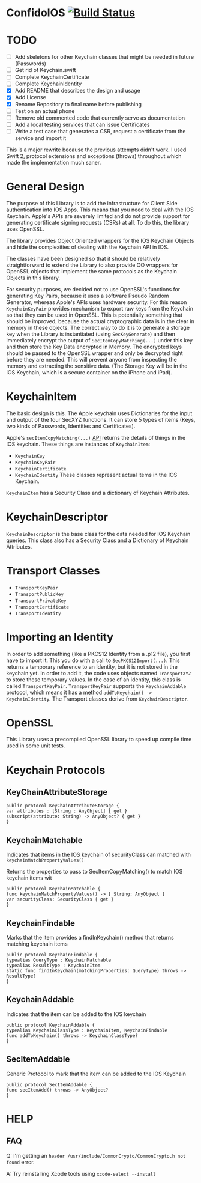 # ConfidoIOS [![Build Status](https://www.bitrise.io/app/e6ce6063a5c21539.svg?token=rE2YCzi0GQ9GqP5lDsMlkg&branch=master)](https://www.bitrise.io/app/e6ce6063a5c21539)

# TODO
- [ ] Add skeletons for other Keychain classes that might be needed in future (Passwords)
- [ ] Get rid of Keychain.swift
- [ ] Complete KeychainCertificate
- [ ] Complete KeychainIdentity
- [x] Add README that describes the design and usage
- [x] Add License
- [x] Rename Repository to final name before publishing
- [ ] Test on an actual phone
- [ ] Remove old commented code that currently serve as documentation
- [ ] Add a local testing services that can issue Certificates
- [ ] Write a test case that generates a CSR, request a certificate from the service and import it

This is a major rewrite because the previous attempts didn't work. I used Swift 2, protocol extensions and exceptions (throws) throughout which made the implementation much saner.

# General Design
The purpose of this Library is to add the infrastructure for Client Side authentication into IOS Apps. This means that you need to deal with the IOS Keychain. Apple's APIs are severely limited and do not provide support for generating certificate signing requests (CSRs) at all. To do this, the library uses OpenSSL.

The library provides Object Oriented wrappers for the IOS Keychain Objects and hide the complexities of dealing with the Keychain API in IOS.

The classes have been designed so that it should be relatively straightforward to extend the Library to also provide OO wrappers for OpenSSL objects that implement the same protocols as the Keychain Objects in this library.

For security purposes, we decided not to use OpenSSL's functions for generating Key Pairs, because it uses a software Pseudo Random Generator, whereas Apple's APIs uses hardware security. For this reason `KeychainKeyPair` provides mechanism to export raw keys from the Keychain so that they can be used in OpenSSL. This is potentially something that should be improved, because the actual cryptographic data is in the clear in memory in these objects. The correct way to do it is to generate a storage key when the Library is instantiated (using `SecKeyGenerate`) and then immediately encrypt the output of `SecItemCopyMatching(...)` under this key and then store the Key Data encrypted in Memory. The encrypted keys should be passed to the OpenSSL wrapper and only be decrypted right before they are needed. This will prevent anyone from inspecting the memory and extracting the sensitive data. (The Storage Key will be in the IOS Keychain, which is a secure container on the iPhone and iPad).

# KeychainItem
The basic design is this. The Apple keychain uses Dictionaries for the input and output of the four SecXYZ functions. It can store 5 types of items (Keys, two kinds of Passwords, Identities and Certificates).

Apple's `secItemCopyMatching(...)` [API](https://developer.apple.com/library/ios/documentation/Security/Reference/keychainservices/index.html#//apple_ref/c/func/SecItemCopyMatching) returns the details of things in the IOS keychain. These things are instances of `KeychainItem`:
* `KeychainKey`
* `KeychainKeyPair`
* `KeychainCertificate`
* `KeychainIdentity`
These classes represent actual items in the IOS Keychain.

`KeychainItem` has a Security Class and a dictionary of Keychain Attributes.

# KeychainDescriptor
`KeychainDescriptor` is the base class for the data needed for IOS Keychain queries. This class also has a Security Class and a Dictionary of Keychain Attributes.

# Transport Classes
* `TransportKeyPair`
* `TransportPublicKey`
* `TransportPrivateKey`
* `TransportCertificate`
* `TransportIdentity`

# Importing an Identity
In order to add something (like a PKCS12 Identity from a .p12 file), you first have to import it. This you do with a call to `SecPKCS12Import(...)`. This returns a temporary reference to an Identity, but it is not stored in the keychain yet. In order to add it, the code uses objects named `TransportXYZ` to store these temporary values. In the case of an identity, this class is called `TransportKeyPair`. `TransportKeyPair` supports the `KeychainAddable` protocol, which means it has a method `addToKeychain() -> KeychainIdentity`. The Transport classes derive from `KeychainDescriptor`.

# OpenSSL
This Library uses a precompiled OpenSSL library to speed up compile time used in some unit tests. 

# Keychain Protocols
## KeyChainAttributeStorage
```
public protocol KeyChainAttributeStorage {
var attributes : [String : AnyObject] { get }
subscript(attribute: String) -> AnyObject? { get }
}
```
## KeychainMatchable
Indicates that items in the IOS keychain of securityClass can matched with `keychainMatchPropertyValues()`

Returns the properties to pass to SecItemCopyMatching() to match IOS keychain items wit
```
public protocol KeychainMatchable {
func keychainMatchPropertyValues() -> [ String: AnyObject ]
var securityClass: SecurityClass { get }
}
```
## KeychainFindable
Marks that the item provides a findInKeychain() method that returns matching keychain items
```
public protocol KeychainFindable {
typealias QueryType : KeychainMatchable
typealias ResultType : KeychainItem
static func findInKeychain(matchingProperties: QueryType) throws -> ResultType?
}
```
## KeychainAddable
Indicates that the item can be added to the IOS keychain
```
public protocol KeychainAddable {
typealias KeychainClassType : KeychainItem, KeychainFindable
func addToKeychain() throws -> KeychainClassType?
}
```
## SecItemAddable
Generic Protocol to mark that the item can be added to the IOS Keychain
```
public protocol SecItemAddable {
func secItemAdd() throws -> AnyObject?
}
```

# HELP
## FAQ
Q: I'm getting an `header /usr/include/CommonCrypto/CommonCrypto.h not found` error.

A: Try reinstalling Xcode tools using `xcode-select --install`
